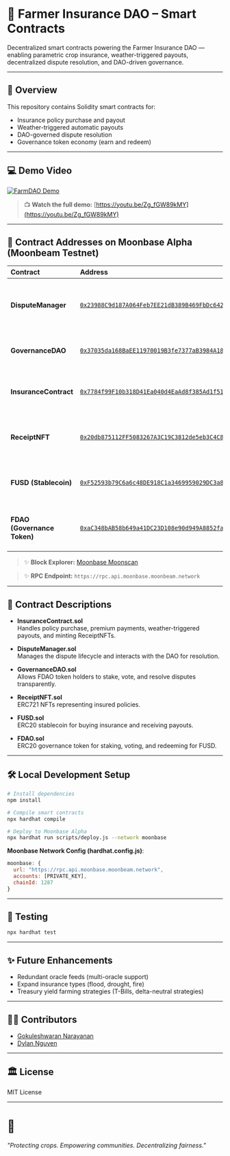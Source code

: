 # 🌾 Farmer Insurance DAO – Smart Contracts

Decentralized smart contracts powering the Farmer Insurance DAO — enabling parametric crop insurance, weather-triggered payouts, decentralized dispute resolution, and DAO-driven governance.

---

## 📜 Overview

This repository contains Solidity smart contracts for:
- Insurance policy purchase and payout
- Weather-triggered automatic payouts
- DAO-governed dispute resolution
- Governance token economy (earn and redeem)

---

## 💻 Demo Video

[![FarmDAO Demo](https://img.youtube.com/vi/Zg_fGW89kMY/0.jpg)](https://youtu.be/Zg_fGW89kMY)

> 📺 **Watch the full demo:** [https://youtu.be/Zg_fGW89kMY](https://youtu.be/Zg_fGW89kMY)

---

## 🚀 Contract Addresses on Moonbase Alpha (Moonbeam Testnet)

| Contract | Address | Purpose |
|:---|:---|:---|
| **DisputeManager** | [`0x23988C9d187A064Feb7EE21dB389B469FbDc6421`](https://moonbase.moonscan.io/address/0x23988C9d187A064Feb7EE21dB389B469FbDc6421) | Manages disputes after weather event triggers |
| **GovernanceDAO** | [`0x37035da168BaEE11970019B3fe7377aB3984A18b`](https://moonbase.moonscan.io/address/0x37035da168baee11970019b3fe7377ab3984a18b) | Stake and vote on dispute resolutions |
| **InsuranceContract** | [`0x7784f99F10b318D41Ea040d4EaAd8f385Ad1f511`](https://moonbase.moonscan.io/address/0x7784f99F10b318D41Ea040d4EaAd8f385Ad1f511) | Buy insurance policies and trigger payouts |
| **ReceiptNFT** | [`0x20db875112FF5083267A3C19C3812de5eb3C4C8C`](https://moonbase.moonscan.io/address/0x20db875112FF5083267A3C19C3812de5eb3C4C8C) | NFT representing farmer’s insurance policies |
| **FUSD (Stablecoin)** | [`0xF52593b79C6a6c48DE918C1a3469959029DC3a8e`](https://moonbase.moonscan.io/address/0xF52593b79C6a6c48DE918C1a3469959029DC3a8e) | Payment token for insurance premiums and payouts |
| **FDAO (Governance Token)** | [`0xaC348bAB58b649a41DC23D108e90d949A8852fa0`](https://moonbase.moonscan.io/address/0xaC348bAB58b649a41DC23D108e90d949A8852fa0) | Governance and staking token for dispute resolution |

> ✨ **Block Explorer:** [Moonbase Moonscan](https://moonbase.moonscan.io/)

> ✨ **RPC Endpoint:** `https://rpc.api.moonbase.moonbeam.network`

---

## 📂 Contract Descriptions

- **InsuranceContract.sol**  
  Handles policy purchase, premium payments, weather-triggered payouts, and minting ReceiptNFTs.

- **DisputeManager.sol**  
  Manages the dispute lifecycle and interacts with the DAO for resolution.

- **GovernanceDAO.sol**  
  Allows FDAO token holders to stake, vote, and resolve disputes transparently.

- **ReceiptNFT.sol**  
  ERC721 NFTs representing insured policies.

- **FUSD.sol**  
  ERC20 stablecoin for buying insurance and receiving payouts.

- **FDAO.sol**  
  ERC20 governance token for staking, voting, and redeeming for FUSD.

---

## 🛠️ Local Development Setup

```bash
# Install dependencies
npm install

# Compile smart contracts
npx hardhat compile

# Deploy to Moonbase Alpha
npx hardhat run scripts/deploy.js --network moonbase
```

**Moonbase Network Config (hardhat.config.js)**:
```javascript
moonbase: {
  url: "https://rpc.api.moonbase.moonbeam.network",
  accounts: [PRIVATE_KEY],
  chainId: 1287
}
```

---

## 🧪 Testing

```bash
npx hardhat test
```

---

## ✨ Future Enhancements

- Redundant oracle feeds (multi-oracle support)
- Expand insurance types (flood, drought, fire)
- Treasury yield farming strategies (T-Bills, delta-neutral strategies)

---

## 👨‍💻 Contributors

- [Gokuleshwaran Narayanan](https://linkedin.com/in/gokulnpc)
- [Dylan Nguyen](https://www.linkedin.com/in/dylan-nguyen-1b5783212/) 

---

## 🏛️ License

MIT License

---

# 🌟
_"Protecting crops. Empowering communities. Decentralizing fairness."_
